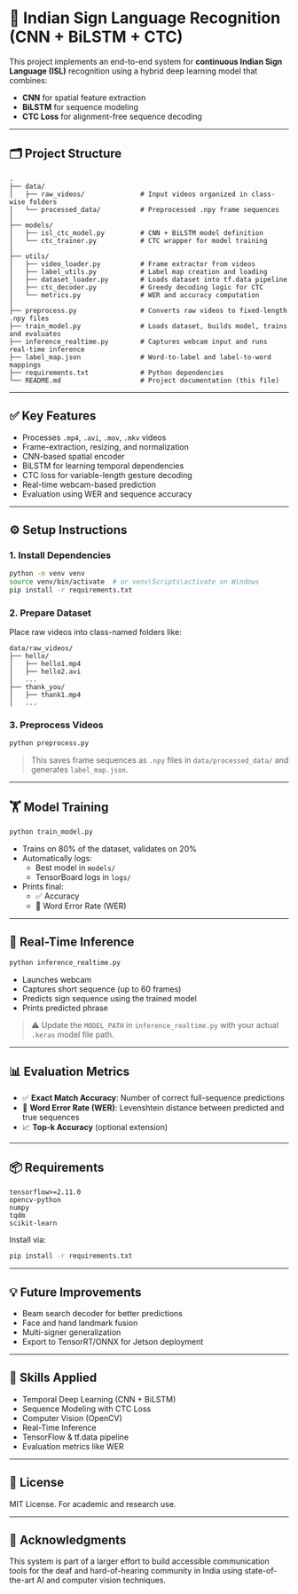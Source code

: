 
# 🤟 Indian Sign Language Recognition (CNN + BiLSTM + CTC)

This project implements an end-to-end system for **continuous Indian Sign Language (ISL)** recognition using a hybrid deep learning model that combines:
- **CNN** for spatial feature extraction
- **BiLSTM** for sequence modeling
- **CTC Loss** for alignment-free sequence decoding

---

## 🗂️ Project Structure

```
.
├── data/
│   ├── raw_videos/              # Input videos organized in class-wise folders
│   └── processed_data/          # Preprocessed .npy frame sequences
│
├── models/
│   ├── isl_ctc_model.py         # CNN + BiLSTM model definition
│   └── ctc_trainer.py           # CTC wrapper for model training
│
├── utils/
│   ├── video_loader.py          # Frame extractor from videos
│   ├── label_utils.py           # Label map creation and loading
│   ├── dataset_loader.py        # Loads dataset into tf.data pipeline
│   ├── ctc_decoder.py           # Greedy decoding logic for CTC
│   └── metrics.py               # WER and accuracy computation
│
├── preprocess.py                # Converts raw videos to fixed-length .npy files
├── train_model.py               # Loads dataset, builds model, trains and evaluates
├── inference_realtime.py        # Captures webcam input and runs real-time inference
├── label_map.json               # Word-to-label and label-to-word mappings
├── requirements.txt             # Python dependencies
└── README.md                    # Project documentation (this file)
```

---

## ✅ Key Features

- Processes `.mp4`, `.avi`, `.mov`, `.mkv` videos
- Frame-extraction, resizing, and normalization
- CNN-based spatial encoder
- BiLSTM for learning temporal dependencies
- CTC loss for variable-length gesture decoding
- Real-time webcam-based prediction
- Evaluation using WER and sequence accuracy

---

## ⚙️ Setup Instructions

### 1. Install Dependencies

```bash
python -m venv venv
source venv/bin/activate  # or venv\Scripts\activate on Windows
pip install -r requirements.txt
```

### 2. Prepare Dataset

Place raw videos into class-named folders like:

```
data/raw_videos/
├── hello/
│   ├── hello1.mp4
│   ├── hello2.avi
│   ...
├── thank_you/
│   ├── thank1.mp4
│   ...
```

### 3. Preprocess Videos

```bash
python preprocess.py
```

> This saves frame sequences as `.npy` files in `data/processed_data/` and generates `label_map.json`.

---

## 🏋️ Model Training

```bash
python train_model.py
```

- Trains on 80% of the dataset, validates on 20%
- Automatically logs:
  - Best model in `models/`
  - TensorBoard logs in `logs/`
- Prints final:
  - ✅ Accuracy
  - 📝 Word Error Rate (WER)

---

## 🎥 Real-Time Inference

```bash
python inference_realtime.py
```

- Launches webcam
- Captures short sequence (up to 60 frames)
- Predicts sign sequence using the trained model
- Prints predicted phrase

> ⚠️ Update the `MODEL_PATH` in `inference_realtime.py` with your actual `.keras` model file path.

---

## 📊 Evaluation Metrics

- ✅ **Exact Match Accuracy**: Number of correct full-sequence predictions
- 📝 **Word Error Rate (WER)**: Levenshtein distance between predicted and true sequences
- 📈 **Top-k Accuracy** (optional extension)

---

## 📦 Requirements

```
tensorflow>=2.11.0
opencv-python
numpy
tqdm
scikit-learn
```

Install via:

```bash
pip install -r requirements.txt
```

---

## 💡 Future Improvements

- Beam search decoder for better predictions
- Face and hand landmark fusion
- Multi-signer generalization
- Export to TensorRT/ONNX for Jetson deployment

---

## 🧠 Skills Applied

- Temporal Deep Learning (CNN + BiLSTM)
- Sequence Modeling with CTC Loss
- Computer Vision (OpenCV)
- Real-Time Inference
- TensorFlow & tf.data pipeline
- Evaluation metrics like WER

---

## 📝 License

MIT License. For academic and research use.

---

## 🙏 Acknowledgments

This system is part of a larger effort to build accessible communication tools for the deaf and hard-of-hearing community in India using state-of-the-art AI and computer vision techniques.
